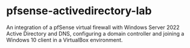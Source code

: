 # pfsense-activedirectory-lab
An integration of a pfSense virtual firewall with Windows Server 2022 Active Directory and DNS, configuring a domain controller and joining a Windows 10 client in a VirtualBox environment.
